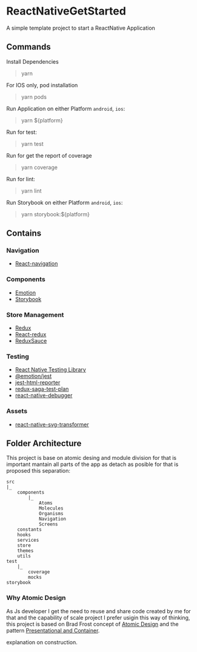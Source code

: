 # ReactNativeGetStarted
A simple template project to start a ReactNative Application

## Commands
Install Dependencies
> yarn

For IOS only, pod installation
> yarn pods

Run Application on either Platform `android`, `ios`: 
> yarn ${platform}

Run for test:
> yarn test

Run for get the report of coverage
> yarn coverage

Run for lint:
> yarn lint

Run Storybook on either Platform `android`, `ios`:
> yarn storybook:${platform}


## Contains
### Navigation
- [React-navigation](https://reactnavigation.org/)
### Components
- [Emotion](https://emotion.sh/docs/@emotion/native)
- [Storybook](https://storybook.js.org/tutorials/intro-to-storybook/react-native/en/get-started/)
### Store Management
- [Redux](https://redux.js.org/)
- [React-redux](https://react-redux.js.org/)
- [ReduxSauce](https://www.npmjs.com/package/reduxsauce)
### Testing
- [React Native Testing Library](https://callstack.github.io/react-native-testing-library)
- [@emotion/jest](https://emotion.sh/docs/@emotion/jest)
- [jest-html-reporter](https://www.npmjs.com/package/jest-html-reporter)
- [redux-saga-test-plan](http://redux-saga-test-plan.jeremyfairbank.com)
- [react-native-debugger](https://github.com/jhen0409/react-native-debugger)
### Assets
- [react-native-svg-transformer](https://github.com/kristerkari/react-native-svg-transformer)

## Folder Architecture
This project is base on atomic desing and module division for that is important mantain all parts of the app as detach as posible for that is proposed this separation:

````
src
|_
    components
        |_
            Atoms
            Molecules
            Organisms
            Navigation
            Screens
    constants
    hooks
    services
    store
    themes
    utils
test
    |_
        coverage
        mocks
storybook
````


### Why Atomic Design
As Js developer I get the need to reuse and share code created by me for that and the capability of scale project I prefer usigin this way of thinking, this project is based on Brad Frost concept of [Atomic Design](https://bradfrost.com/blog/post/atomic-web-design/) and the pattern [Presentational and Container](https://medium.com/@dan_abramov/smart-and-dumb-components-7ca2f9a7c7d0).

explanation on construction.
